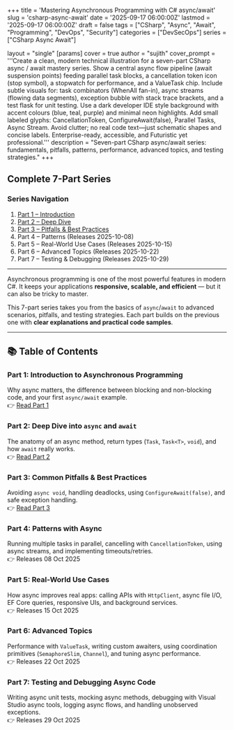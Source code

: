 +++
title = 'Mastering Asynchronous Programming with C# async/await'
slug = 'csharp-async-await'
date = '2025-09-17 06:00:00Z'
lastmod = '2025-09-17 06:00:00Z'
draft = false
tags = ["CSharp", "Async", "Await", "Programming", "DevOps", "Security"]
categories = ["DevSecOps"]
series = ["CSharp Async Await"]

layout = "single"
[params]
    cover = true
    author = "sujith"
  cover_prompt = '''Create a clean, modern technical illustration for a seven-part CSharp async / await mastery series.
Show a central async flow pipeline (await suspension points) feeding parallel task blocks, a cancellation token icon (stop symbol), a stopwatch for performance, and a ValueTask chip.
Include subtle visuals for: task combinators (WhenAll fan-in), async streams (flowing data segments), exception bubble with stack trace brackets, and a test flask for unit testing.
Use a dark developer IDE style background with accent colours (blue, teal, purple) and minimal neon highlights.
Add small labeled glyphs: CancellationToken, ConfigureAwait(false), Parallel Tasks, Async Stream.
Avoid clutter; no real code text—just schematic shapes and concise labels. Enterprise-ready, accessible, and Futuristic yet professional.'''
description = "Seven-part CSharp async/await series: fundamentals, pitfalls, patterns, performance, advanced topics, and testing strategies."
+++

## Complete 7-Part Series

### Series Navigation

1. [Part 1 – Introduction](/posts/2025/09/csharp-async-await-part1/)
2. [Part 2 – Deep Dive](/posts/2025/09/csharp-async-await-part2/)
3. [Part 3 – Pitfalls & Best Practices](/posts/2025/10/csharp-async-await-part3/)
4. Part 4 – Patterns (Releases 2025-10-08)
5. Part 5 – Real-World Use Cases (Releases 2025-10-15)
6. Part 6 – Advanced Topics (Releases 2025-10-22)
7. Part 7 – Testing & Debugging (Releases 2025-10-29)

---

Asynchronous programming is one of the most powerful features in modern C#. It keeps your applications **responsive, scalable, and efficient** — but it can also be tricky to master.  

This 7-part series takes you from the basics of `async`/`await` to advanced scenarios, pitfalls, and testing strategies. Each part builds on the previous one with **clear explanations and practical code samples**.

---

## 📚 Table of Contents

### **Part 1: Introduction to Asynchronous Programming**

Why async matters, the difference between blocking and non-blocking code, and your first `async/await` example.  
👉 [Read Part 1](./part1.md)

### **Part 2: Deep Dive into `async` and `await`**

The anatomy of an async method, return types (`Task`, `Task<T>`, `void`), and how `await` really works.  
👉 [Read Part 2](./part2.md)

### **Part 3: Common Pitfalls & Best Practices**

Avoiding `async void`, handling deadlocks, using `ConfigureAwait(false)`, and safe exception handling.  
👉 [Read Part 3](./part3.md)

### **Part 4: Patterns with Async**

Running multiple tasks in parallel, cancelling with `CancellationToken`, using async streams, and implementing timeouts/retries.  
👉 Releases 08 Oct 2025

### **Part 5: Real-World Use Cases**

How async improves real apps: calling APIs with `HttpClient`, async file I/O, EF Core queries, responsive UIs, and background services.  
👉 Releases 15 Oct 2025

### **Part 6: Advanced Topics**

Performance with `ValueTask`, writing custom awaiters, using coordination primitives (`SemaphoreSlim`, `Channel`), and tuning async performance.  
👉 Releases 22 Oct 2025

### **Part 7: Testing and Debugging Async Code**

Writing async unit tests, mocking async methods, debugging with Visual Studio async tools, logging async flows, and handling unobserved exceptions.  
👉 Releases 29 Oct 2025

